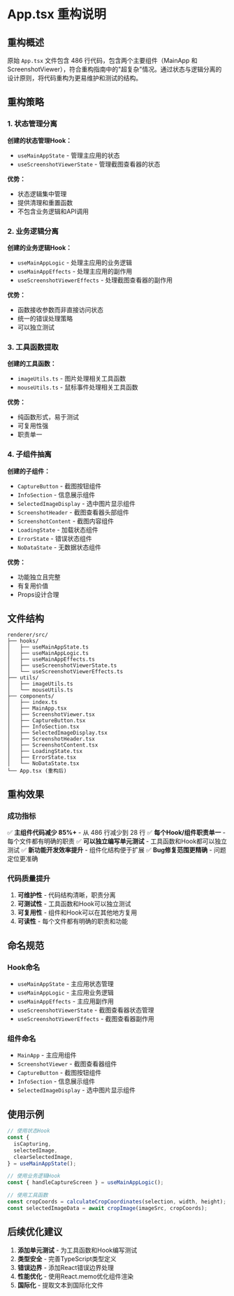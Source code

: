 # App.tsx 重构说明

## 重构概述

原始 `App.tsx` 文件包含 486 行代码，包含两个主要组件（MainApp 和 ScreenshotViewer），符合重构指南中的"超复杂"情况。通过状态与逻辑分离的设计原则，将代码重构为更易维护和测试的结构。

## 重构策略

### 1. 状态管理分离

**创建的状态管理Hook：**
- `useMainAppState` - 管理主应用的状态
- `useScreenshotViewerState` - 管理截图查看器的状态

**优势：**
- 状态逻辑集中管理
- 提供清理和重置函数
- 不包含业务逻辑和API调用

### 2. 业务逻辑分离

**创建的业务逻辑Hook：**
- `useMainAppLogic` - 处理主应用的业务逻辑
- `useMainAppEffects` - 处理主应用的副作用
- `useScreenshotViewerEffects` - 处理截图查看器的副作用

**优势：**
- 函数接收参数而非直接访问状态
- 统一的错误处理策略
- 可以独立测试

### 3. 工具函数提取

**创建的工具函数：**
- `imageUtils.ts` - 图片处理相关工具函数
- `mouseUtils.ts` - 鼠标事件处理相关工具函数

**优势：**
- 纯函数形式，易于测试
- 可复用性强
- 职责单一

### 4. 子组件抽离

**创建的子组件：**
- `CaptureButton` - 截图按钮组件
- `InfoSection` - 信息展示组件
- `SelectedImageDisplay` - 选中图片显示组件
- `ScreenshotHeader` - 截图查看器头部组件
- `ScreenshotContent` - 截图内容组件
- `LoadingState` - 加载状态组件
- `ErrorState` - 错误状态组件
- `NoDataState` - 无数据状态组件

**优势：**
- 功能独立且完整
- 有复用价值
- Props设计合理

## 文件结构

```
renderer/src/
├── hooks/
│   ├── useMainAppState.ts
│   ├── useMainAppLogic.ts
│   ├── useMainAppEffects.ts
│   ├── useScreenshotViewerState.ts
│   └── useScreenshotViewerEffects.ts
├── utils/
│   ├── imageUtils.ts
│   └── mouseUtils.ts
├── components/
│   ├── index.ts
│   ├── MainApp.tsx
│   ├── ScreenshotViewer.tsx
│   ├── CaptureButton.tsx
│   ├── InfoSection.tsx
│   ├── SelectedImageDisplay.tsx
│   ├── ScreenshotHeader.tsx
│   ├── ScreenshotContent.tsx
│   ├── LoadingState.tsx
│   ├── ErrorState.tsx
│   └── NoDataState.tsx
└── App.tsx (重构后)
```

## 重构效果

### 成功指标

✅ **主组件代码减少 85%+** - 从 486 行减少到 28 行
✅ **每个Hook/组件职责单一** - 每个文件都有明确的职责
✅ **可以独立编写单元测试** - 工具函数和Hook都可以独立测试
✅ **新功能开发效率提升** - 组件化结构便于扩展
✅ **Bug修复范围更精确** - 问题定位更准确

### 代码质量提升

1. **可维护性** - 代码结构清晰，职责分离
2. **可测试性** - 工具函数和Hook可以独立测试
3. **可复用性** - 组件和Hook可以在其他地方复用
4. **可读性** - 每个文件都有明确的职责和功能

## 命名规范

### Hook命名
- `useMainAppState` - 主应用状态管理
- `useMainAppLogic` - 主应用业务逻辑
- `useMainAppEffects` - 主应用副作用
- `useScreenshotViewerState` - 截图查看器状态管理
- `useScreenshotViewerEffects` - 截图查看器副作用

### 组件命名
- `MainApp` - 主应用组件
- `ScreenshotViewer` - 截图查看器组件
- `CaptureButton` - 截图按钮组件
- `InfoSection` - 信息展示组件
- `SelectedImageDisplay` - 选中图片显示组件

## 使用示例

```typescript
// 使用状态Hook
const {
  isCapturing,
  selectedImage,
  clearSelectedImage,
} = useMainAppState();

// 使用业务逻辑Hook
const { handleCaptureScreen } = useMainAppLogic();

// 使用工具函数
const cropCoords = calculateCropCoordinates(selection, width, height);
const selectedImageData = await cropImage(imageSrc, cropCoords);
```

## 后续优化建议

1. **添加单元测试** - 为工具函数和Hook编写测试
2. **类型安全** - 完善TypeScript类型定义
3. **错误边界** - 添加React错误边界处理
4. **性能优化** - 使用React.memo优化组件渲染
5. **国际化** - 提取文本到国际化文件 